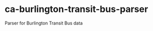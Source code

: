ca-burlington-transit-bus-parser
================================

Parser for Burlington Transit Bus data
